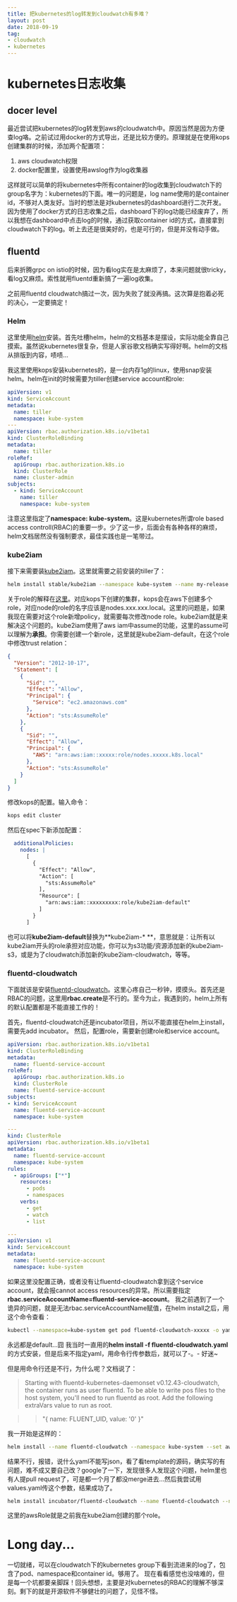 ```yaml
---
title: 把kubernetes的log转发到cloudwatch有多难？
layout: post
date: 2018-09-19
tag:
- cloudwatch
- kubernetes
---
```


# kubernetes日志收集

## docer level

最近尝试把kubernetes的log转发到aws的cloudwatch中。原因当然是因为方便查log咯。之前试过用docker的方式导出，还是比较方便的。原理就是在使用kops创建集群的时候，添加两个配置项：
1. aws cloudwatch权限
2. docker配置里，设置使用awslog作为log收集器

这样就可以简单的将kubernetes中所有container的log收集到cloudwatch下的group名字为：kubernetes的下面。唯一的问题是，log name使用的是container id，不够对人类友好。当时的想法是对kubernetes的dashboard进行二次开发。因为使用了docker方式的日志收集之后，dashboard下的log功能已经废弃了，所以我想在dashboard中点击log的时候，通过获取container id的方式，直接拿到cloudwatch下的log。听上去还是很美好的，也是可行的，但是并没有动手做。

## fluentd

后来折腾grpc on istio的时候，因为看log实在是太麻烦了，本来问题就很tricky，看log又麻烦。索性就用fluentd重新搞了一遍log收集。

之前用fluentd cloudwatch搞过一次，因为失败了就没再搞。这次算是抱着必死的决心，一定要搞定！

### Helm

这里使用[helm](https://docs.helm.sh/using_helm/#installing-helm)安装。首先吐槽helm，helm的文档基本是摆设，实际功能全靠自己摸索。虽然说kubernetes很复杂，但是人家谷歌文档确实写得好啊。helm的文档从排版到内容，啧啧...

我这里使用kops安装kubernetes的，是一台内存1g的linux，使用snap安装helm。helm在init的时候需要为tiller创建service account和role:

```yaml
apiVersion: v1
kind: ServiceAccount
metadata:
  name: tiller
  namespace: kube-system
---
apiVersion: rbac.authorization.k8s.io/v1beta1
kind: ClusterRoleBinding
metadata:
  name: tiller
roleRef:
  apiGroup: rbac.authorization.k8s.io
  kind: ClusterRole
  name: cluster-admin
subjects:
  - kind: ServiceAccount
    name: tiller
    namespace: kube-system
```

注意这里指定了**namespace: kube-system**。这是kubernetes所谓role based access controll(RBAC)的重要一步。少了这一步，后面会有各种各样的麻烦，helm文档居然没有强制要求，最佳实践也是一笔带过。

### kube2iam

接下来需要装[kube2iam](https://github.com/helm/charts/tree/master/stable/kube2iam)。这里就需要之前安装的tiller了：
```sh
helm install stable/kube2iam --namespace kube-system --name my-release   --set=extraArgs.base-role-arn=arn:aws:iam::xxxxxxxxxx:role/,extraArgs.default-role=kube2iam-default,host.iptables=true,host.interface=cbr0,rbac.create=true
```

关于role的解释在[这里](https://gist.github.com/snoby/77a49b6b79d0dd2ad9afbbf533588f54)。对应kops下创建的集群，kops会在aws下创建多个role，对应node的role的名字应该是nodes.xxx.xxx.local。这里的问题是，如果我现在需要对这个role新增policy，就需要每次修改node role。kube2iam就是来解决这个问题的。kube2iam使用了aws iam中assume的功能，这里的assume可以理解为**承担**。你需要创建一个新role，这里就是kube2iam-default，在这个role中修改trust relation：
```json
{
  "Version": "2012-10-17",
  "Statement": [
    {
      "Sid": "",
      "Effect": "Allow",
      "Principal": {
        "Service": "ec2.amazonaws.com"
      },
      "Action": "sts:AssumeRole"
    },
    {
      "Sid": "",
      "Effect": "Allow",
      "Principal": {
        "AWS": "arn:aws:iam::xxxxx:role/nodes.xxxxx.k8s.local"
      },
      "Action": "sts:AssumeRole"
    }
  ]
}
```
修改kops的配置。输入命令：
```sh
kops edit cluster
```
然后在spec下新添加配置：
```yaml
  additionalPolicies:
    nodes: |
      [
        {
          "Effect": "Allow",
          "Action": [
            "sts:AssumeRole"
          ],
          "Resource": [
            "arn:aws:iam::xxxxxxxxx:role/kube2iam-default"
          ]
        }
      ]
```
也可以将**kube2iam-default**替换为**kube2iam-* **，意思就是：让所有以kube2iam开头的role承担对应功能，你可以为s3功能/资源添加新的kube2iam-s3，或是为了cloudwatch添加新的kube2iam-cloudwatch，等等。

### fluentd-cloudwatch

下面就该是安装[fluentd-cloudwatch](https://github.com/helm/charts/tree/master/incubator/fluentd-cloudwatch)。这里心疼自己一秒钟，摸摸头。首先还是RBAC的问题，这里用**rbac.create**是不行的。至今为止，我遇到的，helm上所有的默认配置都是不能直接工作的！

首先，fluentd-cloudwatch还是incubator项目，所以不能直接在helm上install，需要先add incubator。
然后，配置role，需要新创建role和service account。
```yaml
apiVersion: rbac.authorization.k8s.io/v1beta1
kind: ClusterRoleBinding
metadata:
  name: fluentd-service-account
roleRef:
  apiGroup: rbac.authorization.k8s.io
  kind: ClusterRole
  name: fluentd-service-account
subjects:
- kind: ServiceAccount
  name: fluentd-service-account
  namespace: kube-system

---
kind: ClusterRole
apiVersion: rbac.authorization.k8s.io/v1beta1
metadata:
  name: fluentd-service-account
  namespace: kube-system
rules:
  - apiGroups: ["*"]
    resources:
      - pods
      - namespaces
    verbs:
      - get
      - watch
      - list

---
apiVersion: v1
kind: ServiceAccount
metadata:
  name: fluentd-service-account
  namespace: kube-system
```
如果这里没配置正确，或者没有让fluentd-cloudwatch拿到这个service account，就会报cannot access resources的异常。所以需要指定**rbac.serviceAccountName=fluentd-service-account**。
我之前遇到了一个诡异的问题，就是无法rbac.serviceAccountName赋值，在helm install之后，用这个命令查看：
```sh
kubectl --namespace=kube-system get pod fluentd-cloudwatch-xxxxx -o yaml | grep serviceAccount
```
永远都是default...囧
我当时一直用的**helm install -f fluentd-cloudwatch.yaml**的方式安装，但是后来不指定yaml，用命令行传参数后，就可以了-。- 好迷~

但是用命令行还是不行，为什么呢？文档说了：

> Starting with fluentd-kubernetes-daemonset v0.12.43-cloudwatch, the container runs as user fluentd. To be able to write pos files to the host system, you'll need to run fluentd as root. Add the following extraVars value to run as root.

>> "{ name: FLUENT_UID, value: '0' }"

我一开始是这样的：
```sh
helm install --name fluentd-cloudwatch --namespace kube-system --set awsRegion=ap-southeast-1,awsRole=kube2iam-default,rbac.serviceAccountName=fluentd-service-account,extraVars[0]="{ name: FLUENT_UID, value: '0' }" incubator/fluentd-cloudwatch
```
结果不行，报错，说什么yaml不能写json，看了看template的源码，确实写的有问题，难不成又要自己改？google了一下，发现很多人发现这个问题，helm里也有人提pull request了，可是都一个月了都没merge进去...然后我尝试用values.yaml传这个参数，结果成功了。
```sh
helm install incubator/fluentd-cloudwatch --name fluentd-cloudwatch --namespace kube-system --set awsRegion=ap-southeast-1,awsRole=kube2iam-default,rbac.serviceAccountName=fluentd-service-account -f values.yaml
```
这里的awsRole就是之前我在kube2iam创建的那个role。

# Long day...

一切就绪，可以在cloudwatch下的kubernetes group下看到流进来的log了，包含了pod、namespace和container id。够用了。
现在看看感觉也没啥难的，但是每一个坑都要亲脚踩！回头想想，主要是对kubernetes的RBAC的理解不够深刻。剩下的就是开源软件不够健壮的问题了，见怪不怪。
